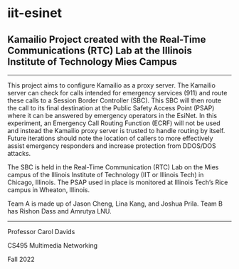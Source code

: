 # iit-esinet
## Kamailio Project created with the Real-Time Communications (RTC) Lab at the Illinois Institute of Technology Mies Campus
- - -
  This project aims to configure Kamailio as a proxy server. The Kamailio server can check for calls intended for emergency services (911) and route these calls to a Session Border Controller (SBC). This SBC will then route the call to its final destination at the Public Safety Access Point (PSAP) where it can be answered by emergency operators in the EsiNet. 
  In this experiment, an Emergency Call Routing Function (ECRF) will not be used and instead the Kamailio proxy server is trusted to handle routing by itself. Future iterations should note the location of callers to more effectively assist emergency responders and increase protection from DDOS/DOS attacks. 
  
  The SBC is held in the Real-Time Communication (RTC) Lab on the Mies campus of the Illinois Institute of Technology (IIT or Illinois Tech) in Chicago, Illinois. The PSAP used in place is monitored at Illinois Tech’s Rice campus in Wheaton, Illinois. 

Team A is made up of Jason Cheng, Lina Kang, and Joshua Prila. Team B has Rishon Dass and Amrutya LNU.
- - -
Professor Carol Davids

CS495 Multimedia Networking

Fall 2022
